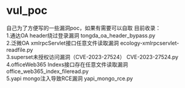 # vul_poc
自己为了方便写的一些漏洞poc，如果有需要可以自取
目前收录：  
1.通达OA header绕过登录漏洞                   tongda_oa_header_bypass.py  
2.泛微OA xmlrpcServlet接口任意文件读取漏洞     ecology-xmlrpcservlet-readfile.py  
3.superset未授权访问漏洞（CVE-2023-27524）    CVE-2023-27524.py  
4.officeWeb365 Indexs接口存在任意文件读取漏洞  office_web365_index_fileread.py  
5.yapi mongo注入导致RCE漏洞                  yapi_mongo_rce.py
